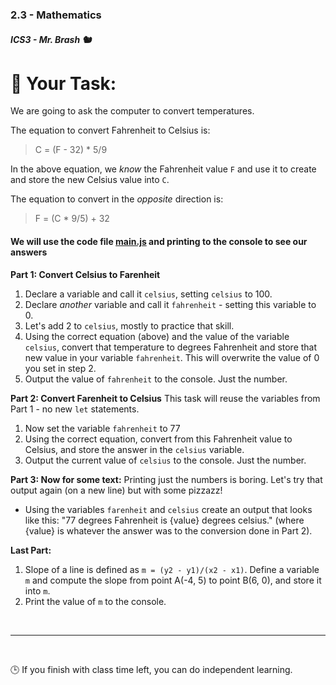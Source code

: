 ### 2.3 - Mathematics

##### ICS3 - Mr. Brash 🐿️

# 📝 Your Task:

We are going to ask the computer to convert temperatures.

The equation to convert Fahrenheit to Celsius is:
> C = (F - 32) * 5/9

In the above equation, we _know_ the Fahrenheit value `F` and use it to create and store the new Celsius value into `C`.

The equation to convert in the _opposite_ direction is:
> F = (C * 9/5) + 32

#### We will use the code file [main.js](./main.js) and printing to the console to see our answers

**Part 1: Convert Celsius to Farenheit**
  1. Declare a variable and call it `celsius`, setting `celsius` to 100.
  2. Declare _another_ variable and call it `fahrenheit` - setting this variable to 0.
  3. Let's add 2 to `celsius`, mostly to practice that skill.
  4. Using the correct equation (above) and the value of the variable `celsius`, convert that temperature to degrees Fahrenheit and store that new value in your variable `fahrenheit`. This will overwrite the value of 0 you set in step 2.
  5. Output the value of `fahrenheit` to the console. Just the number.

**Part 2: Convert Farenheit to Celsius**
  This task will reuse the variables from Part 1 - no new `let` statements.
  1. Now set the variable `fahrenheit` to 77 
  2. Using the correct equation, convert from this Fahrenheit value to Celsius, and store the answer in the `celsius` variable.
  3. Output the current value of `celsius` to the console. Just the number.
  
**Part 3: Now for some text:**
  Printing just the numbers is boring. Let's try that output again (on a new line) but with some pizzazz!
  - Using the variables `farenheit` and `celsius` create an output that looks like this:  "77 degrees Fahrenheit is {value} degrees celsius." (where {value} is whatever the answer was to the conversion done in Part 2).

**Last Part:**
  1. Slope of a line is defined as `m = (y2 - y1)/(x2 - x1)`. Define a variable `m` and compute the slope from point A(-4, 5) to point B(6, 0), and store it into `m`.
  2. Print the value of `m` to the console.


<br>

---

<br>

🕒 If you finish with class time left, you can do independent learning.

